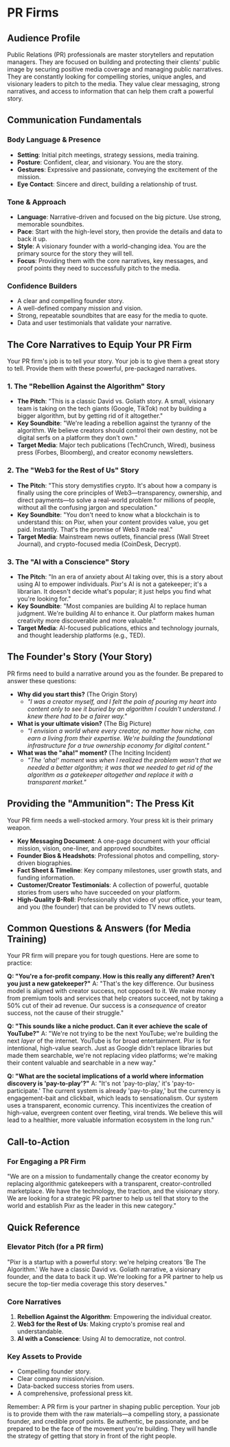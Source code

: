 # PR Firms

## Audience Profile
Public Relations (PR) professionals are master storytellers and reputation managers. They are focused on building and protecting their clients' public image by securing positive media coverage and managing public narratives. They are constantly looking for compelling stories, unique angles, and visionary leaders to pitch to the media. They value clear messaging, strong narratives, and access to information that can help them craft a powerful story.

## Communication Fundamentals

### Body Language & Presence
- **Setting**: Initial pitch meetings, strategy sessions, media training.
- **Posture**: Confident, clear, and visionary. You are the story.
- **Gestures**: Expressive and passionate, conveying the excitement of the mission.
- **Eye Contact**: Sincere and direct, building a relationship of trust.

### Tone & Approach
- **Language**: Narrative-driven and focused on the big picture. Use strong, memorable soundbites.
- **Pace**: Start with the high-level story, then provide the details and data to back it up.
- **Style**: A visionary founder with a world-changing idea. You are the primary source for the story they will tell.
- **Focus**: Providing them with the core narratives, key messages, and proof points they need to successfully pitch to the media.

### Confidence Builders
- A clear and compelling founder story.
- A well-defined company mission and vision.
- Strong, repeatable soundbites that are easy for the media to quote.
- Data and user testimonials that validate your narrative.

## The Core Narratives to Equip Your PR Firm

Your PR firm's job is to tell your story. Your job is to give them a great story to tell. Provide them with these powerful, pre-packaged narratives.

### 1. The "Rebellion Against the Algorithm" Story
-   **The Pitch**: "This is a classic David vs. Goliath story. A small, visionary team is taking on the tech giants (Google, TikTok) not by building a bigger algorithm, but by getting rid of it altogether."
-   **Key Soundbite**: "We're leading a rebellion against the tyranny of the algorithm. We believe creators should control their own destiny, not be digital serfs on a platform they don't own."
-   **Target Media**: Major tech publications (TechCrunch, Wired), business press (Forbes, Bloomberg), and creator economy newsletters.

### 2. The "Web3 for the Rest of Us" Story
-   **The Pitch**: "This story demystifies crypto. It's about how a company is finally using the core principles of Web3—transparency, ownership, and direct payments—to solve a real-world problem for millions of people, without all the confusing jargon and speculation."
-   **Key Soundbite**: "You don't need to know what a blockchain is to understand this: on Pixr, when your content provides value, you get paid. Instantly. That's the promise of Web3 made real."
-   **Target Media**: Mainstream news outlets, financial press (Wall Street Journal), and crypto-focused media (CoinDesk, Decrypt).

### 3. The "AI with a Conscience" Story
-   **The Pitch**: "In an era of anxiety about AI taking over, this is a story about using AI to empower individuals. Pixr's AI is not a gatekeeper; it's a librarian. It doesn't decide what's popular; it just helps you find what you're looking for."
-   **Key Soundbite**: "Most companies are building AI to replace human judgment. We're building AI to enhance it. Our platform makes human creativity more discoverable and more valuable."
-   **Target Media**: AI-focused publications, ethics and technology journals, and thought leadership platforms (e.g., TED).

## The Founder's Story (Your Story)

PR firms need to build a narrative around you as the founder. Be prepared to answer these questions:
-   **Why did you start this?** (The Origin Story)
    -   *"I was a creator myself, and I felt the pain of pouring my heart into content only to see it buried by an algorithm I couldn't understand. I knew there had to be a fairer way."*
-   **What is your ultimate vision?** (The Big Picture)
    -   *"I envision a world where every creator, no matter how niche, can earn a living from their expertise. We're building the foundational infrastructure for a true ownership economy for digital content."*
-   **What was the "aha!" moment?** (The Inciting Incident)
    -   *"The 'aha!' moment was when I realized the problem wasn't that we needed a *better* algorithm; it was that we needed to get rid of the algorithm as a gatekeeper altogether and replace it with a transparent market."*

## Providing the "Ammunition": The Press Kit
Your PR firm needs a well-stocked armory. Your press kit is their primary weapon.
-   **Key Messaging Document**: A one-page document with your official mission, vision, one-liner, and approved soundbites.
-   **Founder Bios & Headshots**: Professional photos and compelling, story-driven biographies.
-   **Fact Sheet & Timeline**: Key company milestones, user growth stats, and funding information.
-   **Customer/Creator Testimonials**: A collection of powerful, quotable stories from users who have succeeded on your platform.
-   **High-Quality B-Roll**: Professionally shot video of your office, your team, and you (the founder) that can be provided to TV news outlets.

## Common Questions & Answers (for Media Training)

Your PR firm will prepare you for tough questions. Here are some to practice:

**Q: "You're a for-profit company. How is this really any different? Aren't you just a new gatekeeper?"**
A: "That's the key difference. Our business model is aligned with creator success, not opposed to it. We make money from premium tools and services that help creators succeed, not by taking a 50% cut of their ad revenue. Our success is a *consequence* of creator success, not the cause of their struggle."

**Q: "This sounds like a niche product. Can it ever achieve the scale of YouTube?"**
A: "We're not trying to be the next YouTube; we're building the next *layer* of the internet. YouTube is for broad entertainment. Pixr is for intentional, high-value search. Just as Google didn't replace libraries but made them searchable, we're not replacing video platforms; we're making their content valuable and searchable in a new way."

**Q: "What are the societal implications of a world where information discovery is 'pay-to-play'?"**
A: "It's not 'pay-to-play,' it's 'pay-to-participate.' The current system is already 'pay-to-play,' but the currency is engagement-bait and clickbait, which leads to sensationalism. Our system uses a transparent, economic currency. This incentivizes the creation of high-value, evergreen content over fleeting, viral trends. We believe this will lead to a healthier, more valuable information ecosystem in the long run."

## Call-to-Action

### For Engaging a PR Firm
"We are on a mission to fundamentally change the creator economy by replacing algorithmic gatekeepers with a transparent, creator-controlled marketplace. We have the technology, the traction, and the visionary story. We are looking for a strategic PR partner to help us tell that story to the world and establish Pixr as the leader in this new category."

## Quick Reference

### Elevator Pitch (for a PR firm)
"Pixr is a startup with a powerful story: we're helping creators 'Be The Algorithm.' We have a classic David vs. Goliath narrative, a visionary founder, and the data to back it up. We're looking for a PR partner to help us secure the top-tier media coverage this story deserves."

### Core Narratives
1.  **Rebellion Against the Algorithm**: Empowering the individual creator.
2.  **Web3 for the Rest of Us**: Making crypto's promise real and understandable.
3.  **AI with a Conscience**: Using AI to democratize, not control.

### Key Assets to Provide
-   Compelling founder story.
-   Clear company mission/vision.
-   Data-backed success stories from users.
-   A comprehensive, professional press kit.

Remember: A PR firm is your partner in shaping public perception. Your job is to provide them with the raw materials—a compelling story, a passionate founder, and credible proof points. Be authentic, be passionate, and be prepared to be the face of the movement you're building. They will handle the strategy of getting that story in front of the right people.